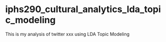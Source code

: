 # iphs290_cultural_analytics_lda_topic_modeling
This is my analysis of twitter xxx using LDA Topic Modeling
